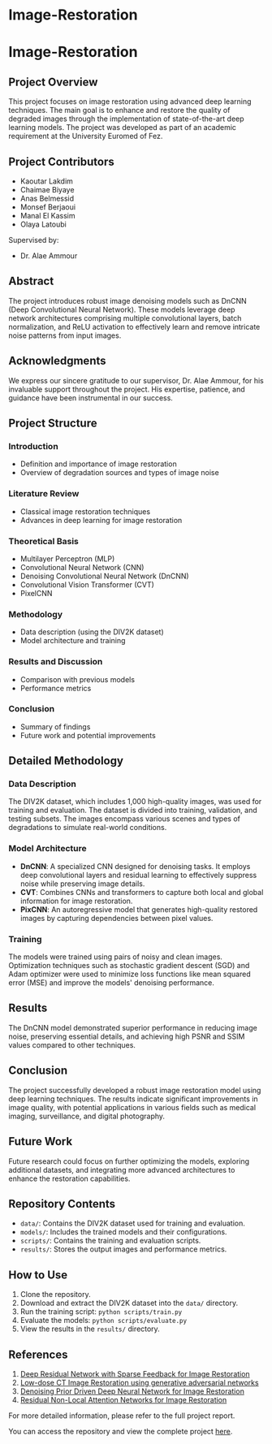 # Image-Restoration
# Image-Restoration

## Project Overview
This project focuses on image restoration using advanced deep learning techniques. The main goal is to enhance and restore the quality of degraded images through the implementation of state-of-the-art deep learning models. The project was developed as part of an academic requirement at the University Euromed of Fez.

## Project Contributors
- Kaoutar Lakdim
- Chaimae Biyaye
- Anas Belmessid
- Monsef Berjaoui
- Manal El Kassim
- Olaya Latoubi

Supervised by:
- Dr. Alae Ammour

## Abstract
The project introduces robust image denoising models such as DnCNN (Deep Convolutional Neural Network). These models leverage deep network architectures comprising multiple convolutional layers, batch normalization, and ReLU activation to effectively learn and remove intricate noise patterns from input images.

## Acknowledgments
We express our sincere gratitude to our supervisor, Dr. Alae Ammour, for his invaluable support throughout the project. His expertise, patience, and guidance have been instrumental in our success.

## Project Structure
### Introduction
- Definition and importance of image restoration
- Overview of degradation sources and types of image noise

### Literature Review
- Classical image restoration techniques
- Advances in deep learning for image restoration

### Theoretical Basis
- Multilayer Perceptron (MLP)
- Convolutional Neural Network (CNN)
- Denoising Convolutional Neural Network (DnCNN)
- Convolutional Vision Transformer (CVT)
- PixelCNN

### Methodology
- Data description (using the DIV2K dataset)
- Model architecture and training

### Results and Discussion
- Comparison with previous models
- Performance metrics

### Conclusion
- Summary of findings
- Future work and potential improvements

## Detailed Methodology
### Data Description
The DIV2K dataset, which includes 1,000 high-quality images, was used for training and evaluation. The dataset is divided into training, validation, and testing subsets. The images encompass various scenes and types of degradations to simulate real-world conditions.

### Model Architecture
- **DnCNN**: A specialized CNN designed for denoising tasks. It employs deep convolutional layers and residual learning to effectively suppress noise while preserving image details.
- **CVT**: Combines CNNs and transformers to capture both local and global information for image restoration.
- **PixCNN**: An autoregressive model that generates high-quality restored images by capturing dependencies between pixel values.

### Training
The models were trained using pairs of noisy and clean images. Optimization techniques such as stochastic gradient descent (SGD) and Adam optimizer were used to minimize loss functions like mean squared error (MSE) and improve the models' denoising performance.

## Results
The DnCNN model demonstrated superior performance in reducing image noise, preserving essential details, and achieving high PSNR and SSIM values compared to other techniques.

## Conclusion
The project successfully developed a robust image restoration model using deep learning techniques. The results indicate significant improvements in image quality, with potential applications in various fields such as medical imaging, surveillance, and digital photography.

## Future Work
Future research could focus on further optimizing the models, exploring additional datasets, and integrating more advanced architectures to enhance the restoration capabilities.

## Repository Contents
- `data/`: Contains the DIV2K dataset used for training and evaluation.
- `models/`: Includes the trained models and their configurations.
- `scripts/`: Contains the training and evaluation scripts.
- `results/`: Stores the output images and performance metrics.

## How to Use
1. Clone the repository.
2. Download and extract the DIV2K dataset into the `data/` directory.
3. Run the training script: `python scripts/train.py`
4. Evaluate the models: `python scripts/evaluate.py`
5. View the results in the `results/` directory.

## References
1. [Deep Residual Network with Sparse Feedback for Image Restoration](https://www.mdpi.com/2076-3417/8/12/2417)
2. [Low-dose CT Image Restoration using generative adversarial networks](https://www.sciencedirect.com/science/article/pii/S2352914820306183)
3. [Denoising Prior Driven Deep Neural Network for Image Restoration](https://arxiv.org/pdf/1801.06756.pdf)
4. [Residual Non-Local Attention Networks for Image Restoration](https://arxiv.org/pdf/1903.10082.pdf)

For more detailed information, please refer to the full project report.

You can access the repository and view the complete project [here](https://github.com/anasbelmessid1/AutoML--Ecommerce/new/main?filename=README.md).
